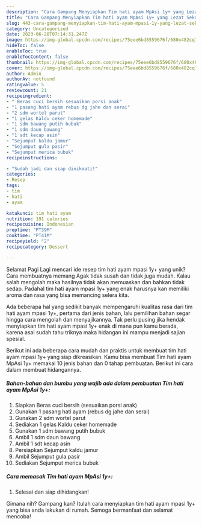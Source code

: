 ```yaml
---
description: "Cara Gampang Menyiapkan Tim hati ayam MpAsi 1y+ yang Lezat Sekali, Lezat"
title: "Cara Gampang Menyiapkan Tim hati ayam MpAsi 1y+ yang Lezat Sekali, Lezat"
slug: 443-cara-gampang-menyiapkan-tim-hati-ayam-mpasi-1y-yang-lezat-sekali-lezat
category: Uncategorized
date: 2023-06-20T07:14:31.247Z
image: https://img-global.cpcdn.com/recipes/75eee6bd8559676f/680x482cq70/tim-hati-ayam-mpasi-1y-foto-resep-utama.jpg
hideToc: false
enableToc: true
enableTocContent: false
thumbnail: https://img-global.cpcdn.com/recipes/75eee6bd8559676f/680x482cq70/tim-hati-ayam-mpasi-1y-foto-resep-utama.jpg
cover: https://img-global.cpcdn.com/recipes/75eee6bd8559676f/680x482cq70/tim-hati-ayam-mpasi-1y-foto-resep-utama.jpg
author: Admin
authorAv: notfound
ratingvalue: 5
reviewcount: 21
recipeingredient:
- " Beras cuci bersih sesuaikan porsi anak"
- "1 pasang hati ayam rebus dg jahe dan serai"
- "2 sdm wortel parut"
- "1 gelas Kaldu ceker homemade"
- "1 sdm bawang putih bubuk"
- "1 sdm daun bawang"
- "1 sdt kecap asin"
- "Sejumput kaldu jamur"
- "Sejumput gula pasir"
- "Sejumput merica bubuk"
recipeinstructions:

- "Sudah jadi dan siap dinikmati!"
categories:
- Resep
tags:
- tim
- hati
- ayam

katakunci: tim hati ayam 
nutrition: 191 calories
recipecuisine: Indonesian
preptime: "PT39M"
cooktime: "PT41M"
recipeyield: "2"
recipecategory: Dessert

---
```



Selamat Pagi Lagi mencari ide resep tim hati ayam mpasi 1y+ yang unik? Cara membuatnya memang Agak tidak susah dan tidak juga mudah. Kalau salah mengolah maka hasilnya tidak akan memuaskan dan bahkan tidak sedap. Padahal tim hati ayam mpasi 1y+ yang enak harusnya kan memiliki aroma dan rasa yang bisa memancing selera kita.




Ada beberapa hal yang sedikit banyak mempengaruhi kualitas rasa dari tim hati ayam mpasi 1y+, pertama dari jenis bahan, lalu pemilihan bahan segar hingga cara mengolah dan menyajikannya. Tak perlu pusing jika hendak menyiapkan tim hati ayam mpasi 1y+ enak di mana pun kamu berada, karena asal sudah tahu triknya maka hidangan ini mampu menjadi sajian spesial.


Berikut ini ada beberapa cara mudah dan praktis untuk membuat tim hati ayam mpasi 1y+ yang siap dikreasikan. Kamu bisa membuat Tim hati ayam MpAsi 1y+ memakai 10 jenis bahan dan 0 tahap pembuatan. Berikut ini cara dalam membuat hidangannya.

<!--inarticleads1-->

##### Bahan-bahan dan bumbu yang wajib ada dalam pembuatan Tim hati ayam MpAsi 1y+:

1. Siapkan  Beras cuci bersih (sesuaikan porsi anak)
1. Gunakan 1 pasang hati ayam (rebus dg jahe dan serai)
1. Gunakan 2 sdm wortel parut
1. Sediakan 1 gelas Kaldu ceker homemade
1. Gunakan 1 sdm bawang putih bubuk
1. Ambil 1 sdm daun bawang
1. Ambil 1 sdt kecap asin
1. Persiapkan Sejumput kaldu jamur
1. Ambil Sejumput gula pasir
1. Sediakan Sejumput merica bubuk




<!--inarticleads2-->

##### Cara memasak Tim hati ayam MpAsi 1y+:


1. Selesai dan siap dihidangkan!



Gimana nih? Gampang kan? Itulah cara menyiapkan tim hati ayam mpasi 1y+ yang bisa anda lakukan di rumah. Semoga bermanfaat dan selamat mencoba!
